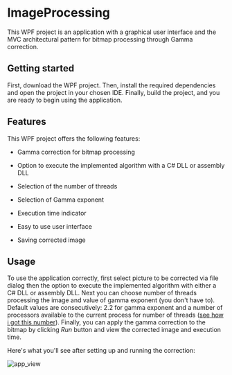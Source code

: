 # ImageProcessing
This WPF project is an application with a graphical user interface and the MVC architectural pattern for bitmap processing through Gamma correction.

## Getting started
First, download the WPF project. Then, install the required dependencies and open the project in your chosen IDE. Finally, build the project, and you are ready to begin using the application.

## Features
This WPF project offers the following features:
- Gamma correction for bitmap processing

- Option to execute the implemented algorithm with a C# DLL or assembly DLL

- Selection of the number of threads

- Selection of Gamma exponent

- Execution time indicator

- Easy to use user interface

- Saving corrected image

## Usage

To use the application correctly, first select picture to be corrected via file dialog then the option to execute the implemented algorithm with either a C# DLL or assembly DLL. Next you can choose number of threads processing the image and value of gamma exponent (you don't have to). Default values are consecutively: 2.2 for gamma exponent and a number of processors available to the current process for number of threads ([see how i got this number](https://learn.microsoft.com/en-us/dotnet/api/system.environment.processorcount?view=net-7.0)). Finally, you can apply the gamma correction to the bitmap by clicking <em>Run</em> button and view the corrected image and execution time.

Here's what you'll see after setting up and running the correction: 

![app_view](https://user-images.githubusercontent.com/72341763/219368735-d63e101c-42c6-4c22-b7e3-57286a452510.png)
